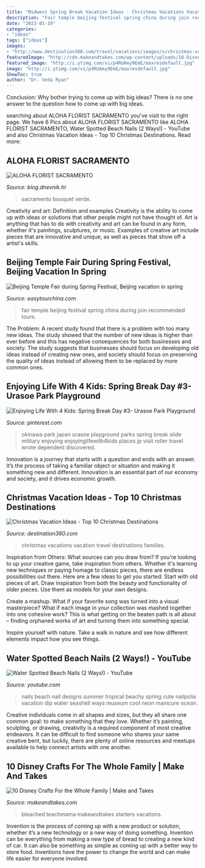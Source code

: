 ```yaml
---
title: "Midwest Spring Break Vacation Ideas - Christmas Vacations Vacation Travel Destinations Families"
description: "Fair temple beijing festival spring china during join recommended tours"
date: "2023-01-19"
categories:
- "ideas"
tags: ["ideas"]
images:
- "http://www.destination360.com/travel/vacations/images/s/christmas-vacations-for-families.jpg"
featuredImage: "http://cdn.makeandtakes.com/wp-content/uploads/10-Disney-Crafts-to-Make-for-Disney-World-Vacations.jpg"
featured_image: "http://i.ytimg.com/vi/p4RUAmy9EmE/maxresdefault.jpg"
image: "http://i.ytimg.com/vi/p4RUAmy9EmE/maxresdefault.jpg"
ShowToc: true
author: "Dr. Veda Ryan"
---
```



Conclusion: Why bother trying to come up with big ideas?
There is no one answer to the question how to come up with big ideas.

	

		
searching about ALOHA FLORIST SACRAMENTO you've visit to the right page. We have 6 Pics about ALOHA FLORIST SACRAMENTO like ALOHA FLORIST SACRAMENTO, Water Spotted Beach Nails (2 Ways!) - YouTube and also Christmas Vacation Ideas - Top 10 Christmas Destinations. Read more:
		
    
## ALOHA FLORIST SACRAMENTO

<img loading=lazy src="http://bit.ly/pAl5SM" onerror="this.onerror=null;this.src='https://tse2.mm.bing.net/th?id=OIP.lycazRfQW6FxEP2T95zNpQHaE8&amp;pid=15.1';" alt="ALOHA FLORIST SACRAMENTO">

_Source: blog.dnevnik.hr_

>sacramento bouquet verde. 

	

Creativity and art: Definition and examples
Creativity is the ability to come up with ideas or solutions that other people might not have thought of. Art is anything that has to do with creativity and art can be found in any form, whether it's paintings, sculptures, or music. Examples of creative art include pieces that are innovative and unique, as well as pieces that show off a artist's skills.

    
## Beijing Temple Fair During Spring Festival, Beijing Vacation In Spring

<img loading=lazy src="https://www.easytourchina.com/images/Photo/beijing-temple-fair/p116_d20180110105751_thumb_b.jpg" onerror="this.onerror=null;this.src='https://tse2.mm.bing.net/th?id=OIP.5gGrPxjAFIfbvI1DF-GT3gHaEv&amp;pid=15.1';" alt="Beijing Temple Fair during Spring Festival, Beijing vacation in spring">

_Source: easytourchina.com_

>fair temple beijing festival spring china during join recommended tours. 

	

The Problem:
A recent study found that there is a problem with too many new ideas. The study showed that the number of new ideas is higher than ever before and this has negative consequences for both businesses and society. The study suggests that businesses should focus on developing old ideas instead of creating new ones, and society should focus on preserving the quality of ideas instead of allowing them to be replaced by more common ones.

    
## Enjoying Life With 4 Kids: Spring Break Day #3- Urasoe Park Playground

<img loading=lazy src="https://i.pinimg.com/originals/24/c2/fb/24c2fbe03980e33f1ed8333bfe132426.jpg" onerror="this.onerror=null;this.src='https://tse1.mm.bing.net/th?id=OIP._81C-L4N84cCKpp4vGAK1QHaKX&amp;pid=15.1';" alt="Enjoying Life With 4 Kids: Spring Break Day #3- Urasoe Park Playground">

_Source: pinterest.com_

>okinawa park japan urasoe playground parks spring break slide military enjoying enjoyinglifewith4kids places jp visit roller travel wrote dependent discovered. 

	

Innovation is a journey that starts with a question and ends with an answer. It’s the process of taking a familiar object or situation and making it something new and different. Innovation is an essential part of our economy and society, and it drives economic growth.

    
## Christmas Vacation Ideas - Top 10 Christmas Destinations

<img loading=lazy src="http://www.destination360.com/travel/vacations/images/s/christmas-vacations-for-families.jpg" onerror="this.onerror=null;this.src='https://tse4.mm.bing.net/th?id=OIP.dTzP8MF3BRgW-rULbLU3CwHaFS&amp;pid=15.1';" alt="Christmas Vacation Ideas - Top 10 Christmas Destinations">

_Source: destination360.com_

>christmas vacations vacation travel destinations families. 

	

Inspiration from Others: What sources can you draw from?
If you're looking to up your creative game, take inspiration from others. Whether it's learning new techniques or paying homage to classic pieces, there are endless possibilities out there. Here are a few ideas to get you started: 
Start with old pieces of art. Draw inspiration from both the beauty and functionality of older pieces. Use them as models for your own designs. 

Create a mashup. What if your favorite song was turned into a visual masterpiece? What if each image in your collection was mashed together into one cohesive work? This is what getting on the beaten path is all about – finding orphaned works of art and turning them into something special. 

Inspire yourself with nature. Take a walk in nature and see how different elements impact how you see things.

    
## Water Spotted Beach Nails (2 Ways!) - YouTube

<img loading=lazy src="http://i.ytimg.com/vi/p4RUAmy9EmE/maxresdefault.jpg" onerror="this.onerror=null;this.src='https://tse3.mm.bing.net/th?id=OIP.hPPVsHdCzHIH0o7Z5dU29AHaEK&amp;pid=15.1';" alt="Water Spotted Beach Nails (2 Ways!) - YouTube">

_Source: youtube.com_

>nails beach nail designs summer tropical beachy spring cute nailpolis vacation dip water seashell ways museum cool neon manicure ocean. 

	

Creative individuals come in all shapes and sizes, but they all share one common goal: to make something that they love. Whether it’s painting, sculpting, or drawing, creativity is a required component of most creative endeavors. It can be difficult to find someone who shares your same creative bent, but luckily, there are plenty of online resources and meetups available to help connect artists with one another.

    
## 10 Disney Crafts For The Whole Family | Make And Takes

<img loading=lazy src="http://cdn.makeandtakes.com/wp-content/uploads/10-Disney-Crafts-to-Make-for-Disney-World-Vacations.jpg" onerror="this.onerror=null;this.src='https://tse3.mm.bing.net/th?id=OIP.6NHQ6IUvey8rMDQh3RTtyQHaJz&amp;pid=15.1';" alt="10 Disney Crafts For the Whole Family | Make and Takes">

_Source: makeandtakes.com_

>bleached teachmama makeandtakes starters vacations. 

	

Invention is the process of coming up with a new product or solution, whether it’s a new technology or a new way of doing something. Invention can be everything from making a new type of bread to creating a new kind of car. It can also be something as simple as coming up with a better way to store food. Inventions have the power to change the world and can make life easier for everyone involved.


